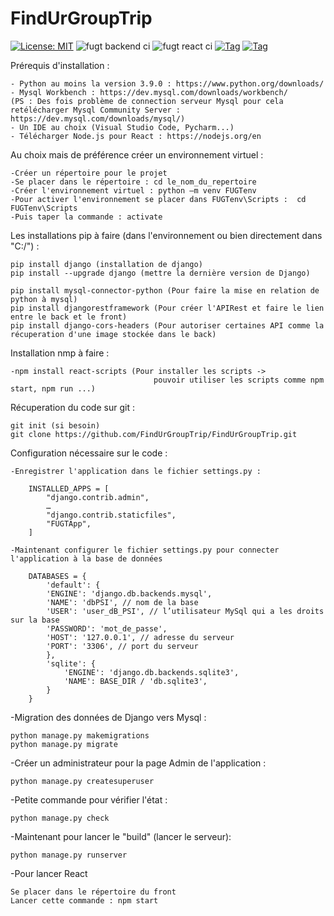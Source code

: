 # FindUrGroupTrip
[![License: MIT](https://img.shields.io/badge/License-MIT-yellow.svg)](https://opensource.org/licenses/MIT)
![fugt backend ci](https://github.com/FindUrGroupTrip/FindUrGroupTrip/actions/workflows/backend-ci.yml/badge.svg)
![fugt react ci](https://github.com/FindUrGroupTrip/FindUrGroupTrip/actions/workflows/react-ci.yml/badge.svg)
[![Tag](https://img.shields.io/badge/Tag-v0.1-blue)](https://github.com/FindUrGroupTrip/FindUrGroupTrip/tree/v0.1)
[![Tag](https://img.shields.io/github/v/tag/FindUrGroupTrip/FindUrGroupTrip?label=tag&style=flat-square)](https://github.com/FindUrGroupTrip/FindUrGroupTrip/tree/master)

Prérequis d'installation :

    - Python au moins la version 3.9.0 : https://www.python.org/downloads/
    - Mysql Workbench : https://dev.mysql.com/downloads/workbench/
    (PS : Des fois problème de connection serveur Mysql pour cela retélécharger Mysql Community Server : https://dev.mysql.com/downloads/mysql/)
    - Un IDE au choix (Visual Studio Code, Pycharm...)
    - Télécharger Node.js pour React : https://nodejs.org/en
    
    

Au choix mais de préférence créer un environnement virtuel :

    -Créer un répertoire pour le projet
    -Se placer dans le répertoire : cd le_nom_du_repertoire
    -Créer l'environnement virtuel : python –m venv FUGTenv
    -Pour activer l'environnement se placer dans FUGTenv\Scripts :  cd FUGTenv\Scripts
    -Puis taper la commande : activate


Les installations pip à faire (dans l'environnement ou bien directement dans "C:/") :

    pip install django (installation de django)
    pip install --upgrade django (mettre la dernière version de Django)

    pip install mysql-connector-python (Pour faire la mise en relation de python à mysql)
    pip install djangorestframework (Pour créer l'APIRest et faire le lien entre le back et le front)
    pip install django-cors-headers (Pour autoriser certaines API comme la récuperation d'une image stockée dans le back)

Installation nmp à faire :

    -npm install react-scripts (Pour installer les scripts ->
                                    pouvoir utiliser les scripts comme npm start, npm run ...)


Récuperation du code sur git :

    git init (si besoin)
    git clone https://github.com/FindUrGroupTrip/FindUrGroupTrip.git

Configuration nécessaire sur le code :

    -Enregistrer l'application dans le fichier settings.py :

        INSTALLED_APPS = [
            "django.contrib.admin",
            …
            "django.contrib.staticfiles",
            "FUGTApp",
        ]

    -Maintenant configurer le fichier settings.py pour connecter l'application à la base de données

        DATABASES = {
            'default': {
            'ENGINE': 'django.db.backends.mysql',
            'NAME': 'dbPSI', // nom de la base
            'USER': 'user_dB_PSI', // l’utilisateur MySql qui a les droits sur la base
            'PASSWORD': 'mot_de_passe',
            'HOST': '127.0.0.1', // adresse du serveur
            'PORT': '3306', // port du serveur
            },
            'sqlite': {
                'ENGINE': 'django.db.backends.sqlite3',
                'NAME': BASE_DIR / 'db.sqlite3',
            }
        }

-Migration des données de Django vers Mysql :

    python manage.py makemigrations
    python manage.py migrate

-Créer un administrateur pour la page Admin de l'application :

    python manage.py createsuperuser

-Petite commande pour vérifier l'état : 

    python manage.py check

-Maintenant pour lancer le "build" (lancer le serveur):

    python manage.py runserver

-Pour lancer React 

    Se placer dans le répertoire du front
    Lancer cette commande : npm start
    
